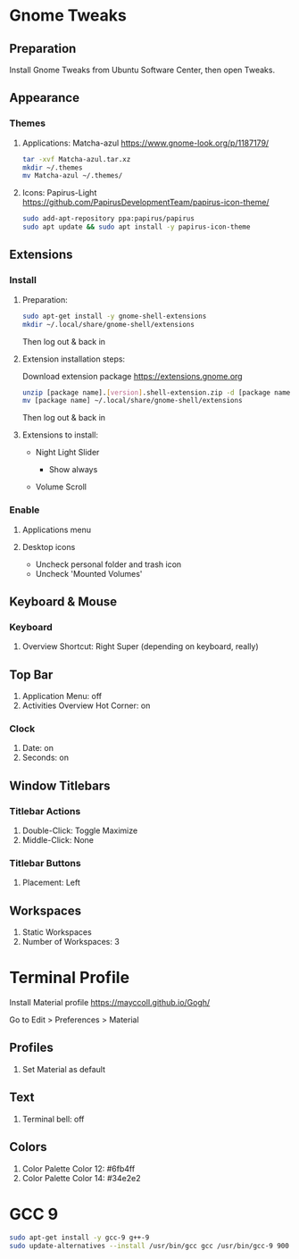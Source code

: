 # Gnome Tweaks

## Preparation

Install Gnome Tweaks from Ubuntu Software Center, then open Tweaks.

## Appearance

### Themes

1. Applications: Matcha-azul <https://www.gnome-look.org/p/1187179/>

    ```bash
    tar -xvf Matcha-azul.tar.xz
    mkdir ~/.themes
    mv Matcha-azul ~/.themes/
    ```

2. Icons: Papirus-Light <https://github.com/PapirusDevelopmentTeam/papirus-icon-theme/>

    ```bash
    sudo add-apt-repository ppa:papirus/papirus
    sudo apt update && sudo apt install -y papirus-icon-theme
    ```

## Extensions

### Install

1. Preparation:

    ```bash
    sudo apt-get install -y gnome-shell-extensions
    mkdir ~/.local/share/gnome-shell/extensions
    ```

    Then log out & back in

2. Extension installation steps:

    Download extension package <https://extensions.gnome.org>

    ```bash
    unzip [package name].[version].shell-extension.zip -d [package name]
    mv [package name] ~/.local/share/gnome-shell/extensions
    ```

    Then log out & back in

3. Extensions to install:

    * Night Light Slider
        * Show always

    * Volume Scroll

### Enable

1. Applications menu

2. Desktop icons
    * Uncheck personal folder and trash icon
    * Uncheck 'Mounted Volumes'

## Keyboard & Mouse

### Keyboard

1. Overview Shortcut: Right Super (depending on keyboard, really)

## Top Bar

1. Application Menu: off
2. Activities Overview Hot Corner: on

### Clock

1. Date: on
1. Seconds: on

## Window Titlebars

### Titlebar Actions

1. Double-Click: Toggle Maximize
2. Middle-Click: None

### Titlebar Buttons

1. Placement: Left

## Workspaces

1. Static Workspaces
2. Number of Workspaces: 3

# Terminal Profile

Install Material profile <https://mayccoll.github.io/Gogh/>

Go to Edit > Preferences > Material

## Profiles

1. Set Material as default

## Text

1. Terminal bell: off

## Colors

1. Color Palette Color 12: #6fb4ff
2. Color Palette Color 14: #34e2e2

# GCC 9

```bash
sudo apt-get install -y gcc-9 g++-9
sudo update-alternatives --install /usr/bin/gcc gcc /usr/bin/gcc-9 900 --slave /usr/bin/g++ g++ /usr/bin/g++-9 --slave /usr/bin/gcov gcov /usr/bin/gcov-9
```
